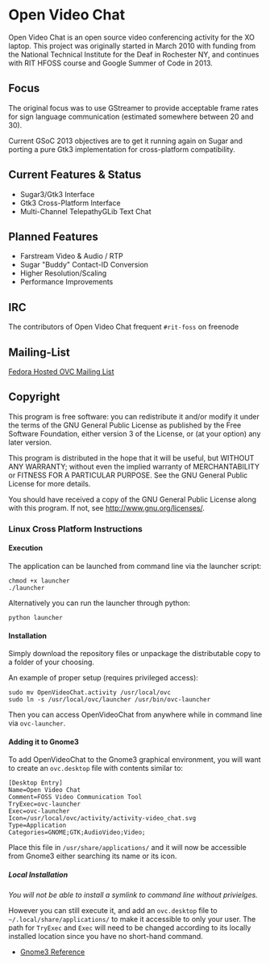 
# Open Video Chat

Open Video Chat is an open source video conferencing activity for the XO laptop. This project was originally started in March 2010 with funding from the National Technical Institute for the Deaf in Rochester NY, and continues with RIT HFOSS course and Google Summer of Code in 2013.


## Focus

The original focus was to use GStreamer to provide acceptable frame rates for sign language communication (estimated somewhere between 20 and 30).

Current GSoC 2013 objectives are to get it running again on Sugar and porting a pure Gtk3 implementation for cross-platform compatibility.


## Current Features & Status

- Sugar3/Gtk3 Interface
- Gtk3 Cross-Platform Interface
- Multi-Channel TelepathyGLib Text Chat


## Planned Features

- Farstream Video & Audio / RTP
- Sugar "Buddy" Contact-ID Conversion
- Higher Resolution/Scaling
- Performance Improvements


## IRC

The contributors of Open Video Chat frequent `#rit-foss` on freenode


## Mailing-List

[Fedora Hosted OVC Mailing List](https://fedorahosted.org/mailman/listinfo/ovc)


## Copyright

This program is free software: you can redistribute it and/or modify
it under the terms of the GNU General Public License as published by
the Free Software Foundation, either version 3 of the License, or
(at your option) any later version.

This program is distributed in the hope that it will be useful,
but WITHOUT ANY WARRANTY; without even the implied warranty of
MERCHANTABILITY or FITNESS FOR A PARTICULAR PURPOSE.  See the
GNU General Public License for more details.

You should have received a copy of the GNU General Public License
along with this program.  If not, see <http://www.gnu.org/licenses/>.


### Linux Cross Platform Instructions

#### Execution

The application can be launched from command line via the launcher script:

    chmod +x launcher
    ./launcher

Alternatively you can run the launcher through python:

    python launcher


#### Installation

Simply download the repository files or unpackage the distributable copy to a folder of your choosing.

An example of proper setup (requires privileged access):

    sudo mv OpenVideoChat.activity /usr/local/ovc
    sudo ln -s /usr/local/ovc/launcher /usr/bin/ovc-launcher

Then you can access OpenVideoChat from anywhere while in command line via `ovc-launcher`.

#### Adding it to Gnome3

To add OpenVideoChat to the Gnome3 graphical environment, you will want to create an `ovc.desktop` file with contents similar to:

    [Desktop Entry]
    Name=Open Video Chat
    Comment=FOSS Video Communication Tool
    TryExec=ovc-launcher
    Exec=ovc-launcher
    Icon=/usr/local/ovc/activity/activity-video_chat.svg
    Type=Application
    Categories=GNOME;GTK;AudioVideo;Video;

Place this file in `/usr/share/applications/` and it will now be accessible from Gnome3 either searching its name or its icon.


##### _Local Installation_

_You will not be able to install a symlink to command line without privielges._

However you can still execute it, and add an `ovc.desktop` file to `~/.local/share/applications/` to make it accessible to only your user.  The path for `TryExec` and `Exec` will need to be changed according to its locally installed location since you have no short-hand command.


- [Gnome3 Reference](https://developer.gnome.org/integration-guide/stable/desktop-files.html.en)
